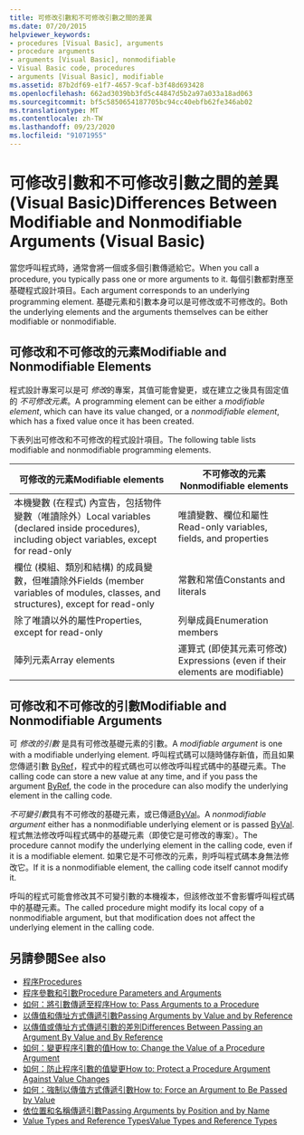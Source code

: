```yaml
---
title: 可修改引數和不可修改引數之間的差異
ms.date: 07/20/2015
helpviewer_keywords:
- procedures [Visual Basic], arguments
- procedure arguments
- arguments [Visual Basic], nonmodifiable
- Visual Basic code, procedures
- arguments [Visual Basic], modifiable
ms.assetid: 87b2df69-e1f7-4657-9caf-b3f48d693428
ms.openlocfilehash: 662ad3039bb3fd5c44847d5b2a97a033a18ad063
ms.sourcegitcommit: bf5c5850654187705bc94cc40ebfb62fe346ab02
ms.translationtype: MT
ms.contentlocale: zh-TW
ms.lasthandoff: 09/23/2020
ms.locfileid: "91071955"
---
```

# <a name="differences-between-modifiable-and-nonmodifiable-arguments-visual-basic"></a><span data-ttu-id="cda8d-102">可修改引數和不可修改引數之間的差異 (Visual Basic)</span><span class="sxs-lookup"><span data-stu-id="cda8d-102">Differences Between Modifiable and Nonmodifiable Arguments (Visual Basic)</span></span>

<span data-ttu-id="cda8d-103">當您呼叫程式時，通常會將一個或多個引數傳遞給它。</span><span class="sxs-lookup"><span data-stu-id="cda8d-103">When you call a procedure, you typically pass one or more arguments to it.</span></span> <span data-ttu-id="cda8d-104">每個引數都對應至基礎程式設計項目。</span><span class="sxs-lookup"><span data-stu-id="cda8d-104">Each argument corresponds to an underlying programming element.</span></span> <span data-ttu-id="cda8d-105">基礎元素和引數本身可以是可修改或不可修改的。</span><span class="sxs-lookup"><span data-stu-id="cda8d-105">Both the underlying elements and the arguments themselves can be either modifiable or nonmodifiable.</span></span>  
  
## <a name="modifiable-and-nonmodifiable-elements"></a><span data-ttu-id="cda8d-106">可修改和不可修改的元素</span><span class="sxs-lookup"><span data-stu-id="cda8d-106">Modifiable and Nonmodifiable Elements</span></span>  

 <span data-ttu-id="cda8d-107">程式設計專案可以是可 *修改*的專案，其值可能會變更，或在建立之後具有固定值的 *不可修改元素*。</span><span class="sxs-lookup"><span data-stu-id="cda8d-107">A programming element can be either a *modifiable element*, which can have its value changed, or a *nonmodifiable element*, which has a fixed value once it has been created.</span></span>  
  
 <span data-ttu-id="cda8d-108">下表列出可修改和不可修改的程式設計項目。</span><span class="sxs-lookup"><span data-stu-id="cda8d-108">The following table lists modifiable and nonmodifiable programming elements.</span></span>  
  
|<span data-ttu-id="cda8d-109">可修改的元素</span><span class="sxs-lookup"><span data-stu-id="cda8d-109">Modifiable elements</span></span>|<span data-ttu-id="cda8d-110">不可修改的元素</span><span class="sxs-lookup"><span data-stu-id="cda8d-110">Nonmodifiable elements</span></span>|  
|-------------------------|----------------------------|  
|<span data-ttu-id="cda8d-111">本機變數 (在程式) 內宣告，包括物件變數（唯讀除外）</span><span class="sxs-lookup"><span data-stu-id="cda8d-111">Local variables (declared inside procedures), including object variables, except for read-only</span></span>|<span data-ttu-id="cda8d-112">唯讀變數、欄位和屬性</span><span class="sxs-lookup"><span data-stu-id="cda8d-112">Read-only variables, fields, and properties</span></span>|  
|<span data-ttu-id="cda8d-113">欄位 (模組、類別和結構) 的成員變數，但唯讀除外</span><span class="sxs-lookup"><span data-stu-id="cda8d-113">Fields (member variables of modules, classes, and structures), except for read-only</span></span>|<span data-ttu-id="cda8d-114">常數和常值</span><span class="sxs-lookup"><span data-stu-id="cda8d-114">Constants and literals</span></span>|  
|<span data-ttu-id="cda8d-115">除了唯讀以外的屬性</span><span class="sxs-lookup"><span data-stu-id="cda8d-115">Properties, except for read-only</span></span>|<span data-ttu-id="cda8d-116">列舉成員</span><span class="sxs-lookup"><span data-stu-id="cda8d-116">Enumeration members</span></span>|  
|<span data-ttu-id="cda8d-117">陣列元素</span><span class="sxs-lookup"><span data-stu-id="cda8d-117">Array elements</span></span>|<span data-ttu-id="cda8d-118">運算式 (即使其元素可修改) </span><span class="sxs-lookup"><span data-stu-id="cda8d-118">Expressions (even if their elements are modifiable)</span></span>|  
  
## <a name="modifiable-and-nonmodifiable-arguments"></a><span data-ttu-id="cda8d-119">可修改和不可修改的引數</span><span class="sxs-lookup"><span data-stu-id="cda8d-119">Modifiable and Nonmodifiable Arguments</span></span>  

 <span data-ttu-id="cda8d-120">可 *修改的引數* 是具有可修改基礎元素的引數。</span><span class="sxs-lookup"><span data-stu-id="cda8d-120">A *modifiable argument* is one with a modifiable underlying element.</span></span> <span data-ttu-id="cda8d-121">呼叫程式碼可以隨時儲存新值，而且如果您傳遞引數 [ByRef](../../../language-reference/modifiers/byref.md)，程式中的程式碼也可以修改呼叫程式碼中的基礎元素。</span><span class="sxs-lookup"><span data-stu-id="cda8d-121">The calling code can store a new value at any time, and if you pass the argument [ByRef](../../../language-reference/modifiers/byref.md), the code in the procedure can also modify the underlying element in the calling code.</span></span>  
  
 <span data-ttu-id="cda8d-122">*不可變引數*具有不可修改的基礎元素，或已傳遞[ByVal](../../../language-reference/modifiers/byval.md)。</span><span class="sxs-lookup"><span data-stu-id="cda8d-122">A *nonmodifiable argument* either has a nonmodifiable underlying element or is passed [ByVal](../../../language-reference/modifiers/byval.md).</span></span> <span data-ttu-id="cda8d-123">程式無法修改呼叫程式碼中的基礎元素（即使它是可修改的專案）。</span><span class="sxs-lookup"><span data-stu-id="cda8d-123">The procedure cannot modify the underlying element in the calling code, even if it is a modifiable element.</span></span> <span data-ttu-id="cda8d-124">如果它是不可修改的元素，則呼叫程式碼本身無法修改它。</span><span class="sxs-lookup"><span data-stu-id="cda8d-124">If it is a nonmodifiable element, the calling code itself cannot modify it.</span></span>  
  
 <span data-ttu-id="cda8d-125">呼叫的程式可能會修改其不可變引數的本機複本，但該修改並不會影響呼叫程式碼中的基礎元素。</span><span class="sxs-lookup"><span data-stu-id="cda8d-125">The called procedure might modify its local copy of a nonmodifiable argument, but that modification does not affect the underlying element in the calling code.</span></span>  
  
## <a name="see-also"></a><span data-ttu-id="cda8d-126">另請參閱</span><span class="sxs-lookup"><span data-stu-id="cda8d-126">See also</span></span>

- [<span data-ttu-id="cda8d-127">程序</span><span class="sxs-lookup"><span data-stu-id="cda8d-127">Procedures</span></span>](./index.md)
- [<span data-ttu-id="cda8d-128">程序參數和引數</span><span class="sxs-lookup"><span data-stu-id="cda8d-128">Procedure Parameters and Arguments</span></span>](./procedure-parameters-and-arguments.md)
- [<span data-ttu-id="cda8d-129">如何：將引數傳遞至程序</span><span class="sxs-lookup"><span data-stu-id="cda8d-129">How to: Pass Arguments to a Procedure</span></span>](./how-to-pass-arguments-to-a-procedure.md)
- [<span data-ttu-id="cda8d-130">以傳值和傳址方式傳遞引數</span><span class="sxs-lookup"><span data-stu-id="cda8d-130">Passing Arguments by Value and by Reference</span></span>](./passing-arguments-by-value-and-by-reference.md)
- [<span data-ttu-id="cda8d-131">以傳值或傳址方式傳遞引數的差別</span><span class="sxs-lookup"><span data-stu-id="cda8d-131">Differences Between Passing an Argument By Value and By Reference</span></span>](./differences-between-passing-an-argument-by-value-and-by-reference.md)
- [<span data-ttu-id="cda8d-132">如何：變更程序引數的值</span><span class="sxs-lookup"><span data-stu-id="cda8d-132">How to: Change the Value of a Procedure Argument</span></span>](./how-to-change-the-value-of-a-procedure-argument.md)
- [<span data-ttu-id="cda8d-133">如何：防止程序引數的值變更</span><span class="sxs-lookup"><span data-stu-id="cda8d-133">How to: Protect a Procedure Argument Against Value Changes</span></span>](./how-to-protect-a-procedure-argument-against-value-changes.md)
- [<span data-ttu-id="cda8d-134">如何：強制以傳值方式傳遞引數</span><span class="sxs-lookup"><span data-stu-id="cda8d-134">How to: Force an Argument to Be Passed by Value</span></span>](./how-to-force-an-argument-to-be-passed-by-value.md)
- [<span data-ttu-id="cda8d-135">依位置和名稱傳遞引數</span><span class="sxs-lookup"><span data-stu-id="cda8d-135">Passing Arguments by Position and by Name</span></span>](./passing-arguments-by-position-and-by-name.md)
- [<span data-ttu-id="cda8d-136">Value Types and Reference Types</span><span class="sxs-lookup"><span data-stu-id="cda8d-136">Value Types and Reference Types</span></span>](../data-types/value-types-and-reference-types.md)
